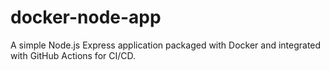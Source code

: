 # docker-node-app
A simple Node.js Express application packaged with Docker and integrated with GitHub Actions for CI/CD.
